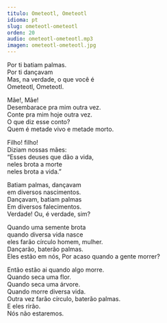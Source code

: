 ```yaml
---
titulo: Ometeotl, Ometeotl
idioma: pt
slug: ometeotl-ometeotl
orden: 20
audio: ometeotl-ometeotl.mp3
imagen: ometeotl-ometeotl.jpg
---
```


Por ti batiam palmas.<br>
Por ti dançavam<br>
Mas, na verdade, o que você é<br>
Ometeotl, Ometeotl.<br>

Mãe!, Mãe!<br>
Desembarace pra mim outra vez.<br>
Conte pra mim hoje outra vez.<br>
O que diz esse conto?<br>
Quem é metade vivo e metade morto.<br>

Filho! filho!<br>
Diziam nossas mães:<br>
“Esses deuses que dão a vida,<br>
neles brota a morte<br>
neles brota a vida.”<br>

Batiam palmas, dançavam<br>
em diversos nascimentos.<br>
Dançavam, batiam palmas<br>
Em diversos falecimentos.<br>
Verdade! Ou, é verdade, sim?<br>

Quando uma semente brota<br>
quando diversa vida nasce<br>
eles farão círculo homem, mulher.<br>
Dançarão, baterão palmas.<br>
Eles estão em nós, Por acaso quando a gente morrer?<br>

Então estão ai quando algo morre.<br>
Quando seca uma flor.<br>
Quando seca uma árvore.<br>
Quando morre diversa vida.<br>
Outra vez farão círculo, baterão palmas.<br>
E eles rirão.<br>
Nós não estaremos.<br>
